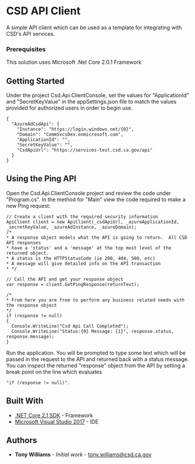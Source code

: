 # CSD API Client

A simple API client which can be used as a template for integrating with CSD's API services.

### Prerequisites

This solution uses Microsoft .Net Core 2.0.1 Framework

## Getting Started

Under the project Csd.Api.ClientConsole, set the values for "ApplicationId" and "SecretKeyValue" in the appSettings.json file to match the values provided for authorized users in order to begin use.

```
{
  "AzureAdCsdApi": {
    "Instance": "https://login.windows.net/{0}",
    "Domain": "CommSvcsDev.onmicrosoft.com",
    "ApplicationId": "",
    "SecretKeyValue": "",
    "CsdApiUrl": "https://services-test.csd.ca.gov/api"
  }
}
```

## Using the Ping API

Open the Csd.Api.ClientConsole project and review the code under "Program.cs".  In the method for "Main" view the code required to make a new Ping request:

```
// Create a client with the required security information
ApiClient client = new ApiClient(_csdApiUrl, _azureApplicationId, _secretKeyValue, _azureAdInstance, _azureDomain);
/*
* A response object models what the API is going to return.  All CSD API responses
* have a 'status' and a 'message' at the top most level of the returned object.
* A status is the HTTPStatusCode (ie 200, 404, 500, etc)
* A message will give detailed info on the API transaction
* */

// Call the API and get your response object
var response = client.GetPingResponse(returnText);

/*
* From here you are free to perform any business related needs with the response object
*/
if (response != null)
{
  Console.WriteLine("Csd Api Call Completed");
  Console.WriteLine("Status:{0} Message: {1}", response.status, response.message);
}
```

Run the application.  You will be prompted to type some text which will be passed in the request to the API and returned back with a status message. You can inspect the returned "response" object from the API by setting a break point on the line which evaluates 
```
"if (response != null)".
```

## Built With

* [.NET Core 2.1 SDK](https://www.microsoft.com/net/download/dotnet-core/sdk-2.1.300) - Framework
* [Microsoft Visual Studio 2017](https://www.visualstudio.com/downloads/) - IDE

## Authors

* **Tony Williams** - *Initial work* - tony.williams@csd.ca.gov
